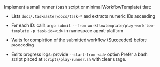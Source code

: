Implement a small runner (bash script or minimal WorkflowTemplate) that:


- Lists `docs/.taskmaster/docs/task-*` and extracts numeric IDs ascending
- For each ID: calls `argo submit --from workflowtemplate/play-workflow-template -p task-id=<id>` in namespace agent-platform


- Waits for completion of the submitted workflow (Succeeded) before proceeding


- Emits progress logs; provide `--start-from <id>` option
Prefer a bash script placed at `scripts/play-runner.sh` with clear usage.
